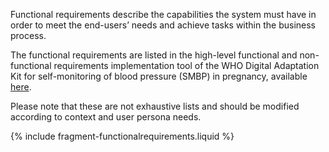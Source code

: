 Functional requirements describe the capabilities the system must have in order to meet the end-users’ needs and achieve tasks within the business process.

The functional requirements are listed in the high-level functional and non-functional requirements implementation tool of the WHO Digital Adaptation Kit for self-monitoring of blood pressure (SMBP) in pregnancy, available [here](system-requirements.html).

Please note that these are not exhaustive lists and should be modified according to context and user persona needs.

{% include fragment-functionalrequirements.liquid %}
